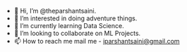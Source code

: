 - 👋 Hi, I’m @theparshantsaini.
- 👀 I’m interested in doing adventure things.
- 🌱 I’m currently learning Data Science.
- 💞️ I’m looking to collaborate on ML Projects.
- 📫 How to reach me mail me - iparshantsaini@gmail.com

<!---
theparshant/theparshant is a ✨ special ✨ repository because its `README.md` (this file) appears on your GitHub profile.
You can click the Preview link to take a look at your changes.
--->
